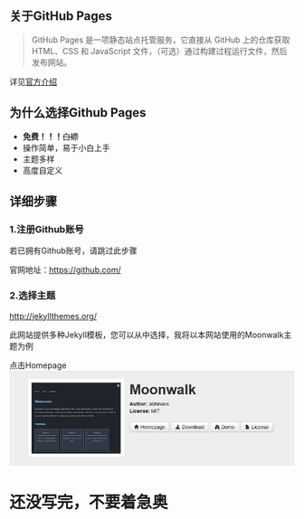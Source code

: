 ## 关于GitHub Pages
> GitHub Pages 是一项静态站点托管服务，它直接从 GitHub 上的仓库获取 HTML、CSS 和 JavaScript 文件，（可选）通过构建过程运行文件，然后发布网站。

详见[官方介绍](https://docs.github.com/zh/pages/getting-started-with-github-pages/about-github-pages#%E5%85%B3%E4%BA%8E-github-page)

## 为什么选择Github Pages
- __免费！！！__~~白嫖~~
- 操作简单，易于小白上手
- 主题多样
- 高度自定义

## 详细步骤
### 1.注册Github账号
若已拥有Github账号，请跳过此步骤

官网地址：https://github.com/

### 2.选择主题
http://jekyllthemes.org/

此网站提供多种Jekyll模板，您可以从中选择，我将以本网站使用的Moonwalk主题为例

点击Homepage
![](images\2023-07-29\01.png)

# 还没写完，不要着急奥